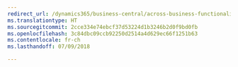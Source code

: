 ```yaml
---
redirect_url: /dynamics365/business-central/across-business-functionality
ms.translationtype: HT
ms.sourcegitcommit: 2cce334e74ebcf37d53224d1b3246b2d0f9bd0fb
ms.openlocfilehash: 3c84dbc09ccb92250d2514a4d629ec66f1251b63
ms.contentlocale: fr-ch
ms.lasthandoff: 07/09/2018

---
```



